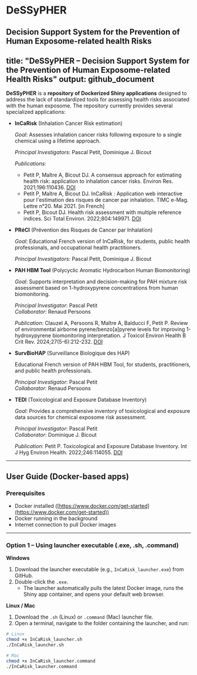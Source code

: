 # DeSSyPHER
Decision Support System for the Prevention of Human Exposome-related health Risks
---
title: "DeSSyPHER – Decision Support System for the Prevention of Human Exposome-related Health Risks"
output: github_document
---

**DeSSyPHER** is a **repository of Dockerized Shiny applications** designed to address the lack of standardized tools for assessing health risks associated with the human exposome. The repository currently provides several specialized applications:

- **InCaRisk** (Inhalation Cancer Risk estimation)

  *Goal*: Assesses inhalation cancer risks following exposure to a single chemical using a lifetime approach.

  *Principal Investigators*: Pascal Petit, Dominique J. Bicout  

  *Publications:*  
  - Petit P, Maître A, Bicout DJ. A consensus approach for estimating health risk: application to inhalation cancer risks. Environ Res. 2021;196:110436. [DOI](https://doi.org/10.1016/j.envres.2020.110436)  
  - Petit P, Maître A, Bicout DJ. InCaRisk : Application web interactive pour l'estimation des risques de cancer par inhalation. TIMC e-Mag. Lettre n°20. Mai 2021. [in French]  
  - Petit P, Bicout DJ. Health risk assessment with multiple reference indices. Sci Total Environ. 2022;804:149971. [DOI](https://doi.org/10.1016/j.scitotenv.2021.149971)  

- **PRéCI** (Prévention des Risques de Cancer par Inhalation)  

  *Goal*: Educational French version of InCaRisk, for students, public health professionals, and occupational health practitioners.  

  *Principal Investigators*: Pascal Petit, Dominique J. Bicout  

- **PAH HBM Tool** (Polycyclic Aromatic Hydrocarbon Human Biomonitoring)  

  *Goal*: Supports interpretation and decision-making for PAH mixture risk assessment based on 1-hydroxypyrene concentrations from human biomonitoring.  

  *Principal Investigator*: Pascal Petit  
  *Collaborator*: Renaud Persoons  

  *Publication*: Clauzel A, Persoons R, Maître A, Balducci F, Petit P. Review of environmental airborne pyrene/benzo[a]pyrene levels for improving 1-hydroxypyrene biomonitoring interpretation. J Toxicol Environ Health B Crit Rev. 2024;27(5-6):212-232. [DOI](https://doi.org/10.1080/10937404.2024.2362632)  

- **SurvBioHAP** (Surveillance Biologique des HAP)  

  Educational French version of PAH HBM Tool, for students, practitioners, and public health professionals.  

  *Principal Investigator*: Pascal Petit  
  *Collaborator*: Renaud Persoons  

- **TEDI** (Toxicological and Exposure Database Inventory)  

  *Goal*: Provides a comprehensive inventory of toxicological and exposure data sources for chemical exposome risk assessment.  

  *Principal Investigator*: Pascal Petit  
  *Collaborator*: Dominique J. Bicout  

  *Publication*: Petit P. Toxicological and Exposure Database Inventory. Int J Hyg Environ Health. 2022;246:114055. [DOI](https://doi.org/10.1016/j.ijheh.2022.114055)  

---

## User Guide (Docker-based apps)

### Prerequisites
- Docker installed ([https://www.docker.com/get-started](https://www.docker.com/get-started))  
- Docker running in the background  
- Internet connection to pull Docker images  

---

### Option 1 – Using launcher executable (.exe, .sh, .command)

**Windows**  

1. Download the launcher executable (e.g., `InCaRisk_launcher.exe`) from GitHub.  
2. Double-click the `.exe`.  
   - The launcher automatically pulls the latest Docker image, runs the Shiny app container, and opens your default web browser.  

**Linux / Mac**  

1. Download the `.sh` (Linux) or `.command` (Mac) launcher file.  
2. Open a terminal, navigate to the folder containing the launcher, and run:

```bash
# Linux
chmod +x InCaRisk_launcher.sh
./InCaRisk_launcher.sh

# Mac
chmod +x InCaRisk_launcher.command
./InCaRisk_launcher.command
